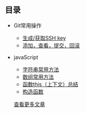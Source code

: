 ## 目录

* Git常用操作
    * [生成/获取SSH key](https://github.com/Alley23/Notes-li/blob/master/resource/SSH-set.md)
    * [添加，查看，提交，回滚](https://github.com/Alley23/Notes-li/blob/master/resource/git-base-operation.md)
* javaScript
    * [字符串常用方法](https://github.com/Alley23/Notes-li/blob/master/resource/string.md)
    * [数组常用方法](https://github.com/Alley23/Notes-li/blob/master/resource/array.md)
    * [函数this（上下文）总结](https://github.com/Alley23/Notes-li/blob/master/resource/this_zj.md)
    * [构造函数](https://github.com/Alley23/Notes-li/blob/master/resource/gz.md)









    [查看更多文章](https://alley23.github.io/)
